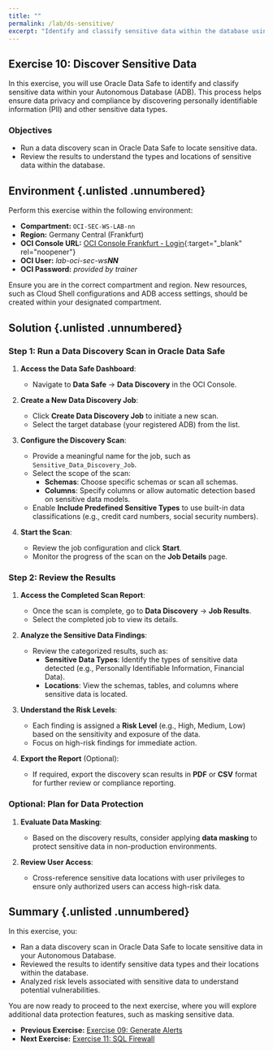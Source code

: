 ```yaml
---
title: ""
permalink: /lab/ds-sensitive/
excerpt: "Identify and classify sensitive data within the database using Oracle Data Safe."
---
```

<!-- markdownlint-disable MD013 -->
<!-- markdownlint-disable MD024 -->
<!-- markdownlint-disable MD033 -->
<!-- markdownlint-disable MD041 -->

## Exercise 10: Discover Sensitive Data

In this exercise, you will use Oracle Data Safe to identify and classify
sensitive data within your Autonomous Database (ADB). This process helps ensure
data privacy and compliance by discovering personally identifiable information
(PII) and other sensitive data types.

### Objectives

- Run a data discovery scan in Oracle Data Safe to locate sensitive data.
- Review the results to understand the types and locations of sensitive data
  within the database.

## Environment {.unlisted .unnumbered}

Perform this exercise within the following environment:

- **Compartment:** `OCI-SEC-WS-LAB-nn`
- **Region:** Germany Central (Frankfurt)
- **OCI Console URL:** [OCI Console Frankfurt - Login](https://console.eu-frankfurt-1.oraclecloud.com){:target="_blank" rel="noopener"}
- **OCI User:** *lab-oci-sec-ws**NN***
- **OCI Password:** *provided by trainer*

Ensure you are in the correct compartment and region. New resources, such as
Cloud Shell configurations and ADB access settings, should be created within
your designated compartment.

## Solution {.unlisted .unnumbered}

### Step 1: Run a Data Discovery Scan in Oracle Data Safe

1. **Access the Data Safe Dashboard**:
   - Navigate to **Data Safe** → **Data Discovery** in the OCI Console.

2. **Create a New Data Discovery Job**:
   - Click **Create Data Discovery Job** to initiate a new scan.
   - Select the target database (your registered ADB) from the list.

3. **Configure the Discovery Scan**:
   - Provide a meaningful name for the job, such as `Sensitive_Data_Discovery_Job`.
   - Select the scope of the scan:
     - **Schemas**: Choose specific schemas or scan all schemas.
     - **Columns**: Specify columns or allow automatic detection based on sensitive data models.
   - Enable **Include Predefined Sensitive Types** to use built-in data classifications (e.g., credit card numbers, social security numbers).

4. **Start the Scan**:
   - Review the job configuration and click **Start**.
   - Monitor the progress of the scan on the **Job Details** page.

### Step 2: Review the Results

1. **Access the Completed Scan Report**:
   - Once the scan is complete, go to **Data Discovery** → **Job Results**.
   - Select the completed job to view its details.

2. **Analyze the Sensitive Data Findings**:
   - Review the categorized results, such as:
     - **Sensitive Data Types**: Identify the types of sensitive data detected (e.g., Personally Identifiable Information, Financial Data).
     - **Locations**: View the schemas, tables, and columns where sensitive data is located.

3. **Understand the Risk Levels**:
   - Each finding is assigned a **Risk Level** (e.g., High, Medium, Low) based on the sensitivity and exposure of the data.
   - Focus on high-risk findings for immediate action.

4. **Export the Report** (Optional):
   - If required, export the discovery scan results in **PDF** or **CSV** format for further review or compliance reporting.

### Optional: Plan for Data Protection

1. **Evaluate Data Masking**:
   - Based on the discovery results, consider applying **data masking** to protect sensitive data in non-production environments.

2. **Review User Access**:
   - Cross-reference sensitive data locations with user privileges to ensure only authorized users can access high-risk data.

## Summary {.unlisted .unnumbered}

In this exercise, you:

- Ran a data discovery scan in Oracle Data Safe to locate sensitive data in your Autonomous Database.
- Reviewed the results to identify sensitive data types and their locations within the database.
- Analyzed risk levels associated with sensitive data to understand potential vulnerabilities.

You are now ready to proceed to the next exercise, where you will explore additional data protection features, such as masking sensitive data.

<!-- For Pandoc -->
- **Previous Exercise:** [Exercise 09: Generate Alerts](#exercise-09-generate-alerts)
- **Next Exercise:** [Exercise 11: SQL Firewall](#exercise-11-sql-firewall)

<!-- For Jekyll -->
<!-- 
- **Previous Exercise:** [Exercise 09: Generate Alerts](../ex03/3x09-Exercise.md)
- **Next Exercise:** [Exercise 11: SQL Firewall](../ex03/3x11-Exercise.md)
-->
